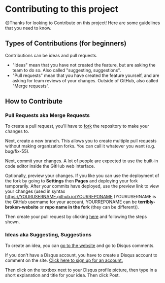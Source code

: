 # Contributing to this project
😊Thanks for looking to Contribute on this project! Here are some guidelines that you need to know.

## Types of Contributions (for beginners)
Contributions can be ideas and pull requests.
- "Ideas" mean that you have not created the feature, but are asking the team to do so. Also called "suggesting, suggestions".
- "Pull requests" mean that you have created the feature yourself, and are asking for team reviews of your changes. Outside of GitHub, also called "Merge requests".

## How to Contribute
### Pull Requests aka Merge Requests
To create a pull request, you'll have to [fork](https://github.com/softorangetech200/terribly-broken-website/fork) the repository to make your changes to.

Next, create a new branch. This allows you to create multiple pull requests without making organization forks. You can call it whatever you want (e.g. bug/fix-55).

Next, commit your changes. A lot of people are expected to use the built-in code editor inside the GitHub web interface.

Optionally, preview your changes. If you like you can use the deployment of the fork by going to **Settings** then **Pages** and deploying your fork temporarily. After your commits have deployed, use the preview link to view your changes (used in syntax https://YOURUSERNAME.github.io/YOURREPONAME (YOURUSERNAME is the GitHub username for your account, YOURREPONAME can be **terribly-broken-website** or **repo name in the fork** (they can be different)).

Then create your pull request by clicking [here](https://github.com/softorangetech200/terribly-broken-website/compare) and following the steps shown.

### Ideas aka Suggesting, Suggestions
To create an idea, you can [go to the website](https://softorangetech200.github.io/terribly-broken-website/) and go to Disqus comments.

If you don't have a Disqus account, you have to create a Disqus account to comment on the site. [Click here to sign up for an account.](https://disqus.com/profile/signup/)

Then click on the textbox next to your Disqus profile picture, then type in a short explanation and title for your idea. Then click Post.
